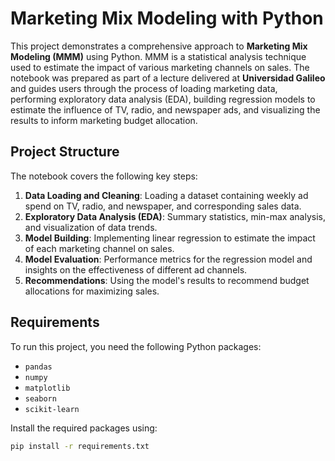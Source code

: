 # Marketing Mix Modeling with Python

This project demonstrates a comprehensive approach to **Marketing Mix Modeling (MMM)** using Python. MMM is a statistical analysis technique used to estimate the impact of various marketing channels on sales. The notebook was prepared as part of a lecture delivered at **Universidad Galileo** and guides users through the process of loading marketing data, performing exploratory data analysis (EDA), building regression models to estimate the influence of TV, radio, and newspaper ads, and visualizing the results to inform marketing budget allocation.

## Project Structure
The notebook covers the following key steps:

1. **Data Loading and Cleaning**: Loading a dataset containing weekly ad spend on TV, radio, and newspaper, and corresponding sales data.
2. **Exploratory Data Analysis (EDA)**: Summary statistics, min-max analysis, and visualization of data trends.
3. **Model Building**: Implementing linear regression to estimate the impact of each marketing channel on sales.
4. **Model Evaluation**: Performance metrics for the regression model and insights on the effectiveness of different ad channels.
5. **Recommendations**: Using the model's results to recommend budget allocations for maximizing sales.

## Requirements
To run this project, you need the following Python packages:
- `pandas`
- `numpy`
- `matplotlib`
- `seaborn`
- `scikit-learn`

Install the required packages using:
```bash
pip install -r requirements.txt
